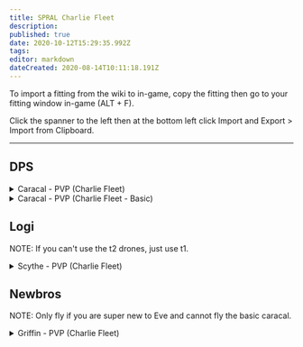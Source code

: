 ```yaml
---
title: SPRAL Charlie Fleet
description: 
published: true
date: 2020-10-12T15:29:35.992Z
tags: 
editor: markdown
dateCreated: 2020-08-14T10:11:18.191Z
---
```


To import a fitting from the wiki to in-game, copy the fitting then go to your fitting window in-game (ALT + F).

Click the spanner to the left then at the bottom left click Import and Export > Import from Clipboard.

---
## DPS

<details>
  <summary>Caracal - PVP (Charlie Fleet)</summary>
[Caracal, Caracal - PVP (Charlie Fleet)]

Damage Control II
Ballistic Control System II
Ballistic Control System II
Ballistic Control System II

50MN Quad LiF Restrained Microwarpdrive
Large Shield Extender II
Large Shield Extender II
Multispectrum Shield Hardener II
Multispectrum Shield Hardener II

Rapid Light Missile Launcher II
Rapid Light Missile Launcher II
Rapid Light Missile Launcher II
Rapid Light Missile Launcher II
Rapid Light Missile Launcher II

Medium EM Shield Reinforcer I
Medium Core Defense Field Extender I
Medium Core Defense Field Extender I


Warrior II x2


Inferno Fury Light Missile x500
Mjolnir Fury Light Missile x500
Nova Fury Light Missile x500
Scourge Fury Light Missile x500
Caldari Navy Inferno Light Missile x500
Caldari Navy Mjolnir Light Missile x500
Caldari Navy Nova Light Missile x500
Caldari Navy Scourge Light Missile x500
Nanite Repair Paste x50
</details>

<details>
  <summary>Caracal - PVP (Charlie Fleet - Basic)</summary>
[Caracal, Caracal - PVP (Charlie Fleet - Basic)]

Damage Control I
Ballistic Control System I
Ballistic Control System I
Mark I Compact Power Diagnostic System

50MN Quad LiF Restrained Microwarpdrive
Large Azeotropic Restrained Shield Extender
Large Azeotropic Restrained Shield Extender
Enduring Multispectrum Shield Hardener
Enduring Multispectrum Shield Hardener

Limited 'Limos' Rapid Light Missile Launcher
Limited 'Limos' Rapid Light Missile Launcher
Limited 'Limos' Rapid Light Missile Launcher
Limited 'Limos' Rapid Light Missile Launcher
Limited 'Limos' Rapid Light Missile Launcher

Medium EM Shield Reinforcer I
Medium Core Defense Field Extender I
Medium Core Defense Field Extender I


Warrior I x2


Inferno Light Missile x1000
Mjolnir Light Missile x1000
Nova Light Missile x1000
Scourge Light Missile x1000
Nanite Repair Paste x50
</details>


## Logi

NOTE: If you can't use the t2 drones, just use t1.

<details>
  <summary>Scythe - PVP (Charlie Fleet)</summary>
[Scythe, Scythe - PVP (Charlie Fleet)]

Damage Control II
Capacitor Power Relay II
Capacitor Power Relay II
Capacitor Power Relay II
Capacitor Power Relay II

50MN Quad LiF Restrained Microwarpdrive
Large F-S9 Regolith Compact Shield Extender
Multispectrum Shield Hardener II
Compact Multispectrum Shield Hardener
Medium Compact Pb-Acid Cap Battery

Medium Murky Compact Remote Shield Booster
Medium Murky Compact Remote Shield Booster
Medium Murky Compact Remote Shield Booster

Medium EM Shield Reinforcer I
Medium Capacitor Control Circuit I
Medium Ancillary Current Router I


Medium Armor Maintenance Bot II x4
Warrior II x1


Nanite Repair Paste x50
</details>


## Newbros

NOTE: Only fly if you are super new to Eve and cannot fly the basic caracal.

<details>
  <summary>Griffin - PVP (Charlie Fleet)</summary>
[Griffin, Griffin - PVP (Charlie Fleet)]

Damage Control I
Micro Auxiliary Power Core I

5MN Quad LiF Restrained Microwarpdrive
Medium Shield Extender I
Compact EM Shield Amplifier
Compulsive Scoped Multispectral ECM
Compulsive Scoped Multispectral ECM

Festival Launcher
Festival Launcher

Small EM Shield Reinforcer I
Small Thermal Shield Reinforcer I
Small Core Defense Field Extender I


Warrior I x1


Copper Firework x100
Sodium Firework x100
</details>